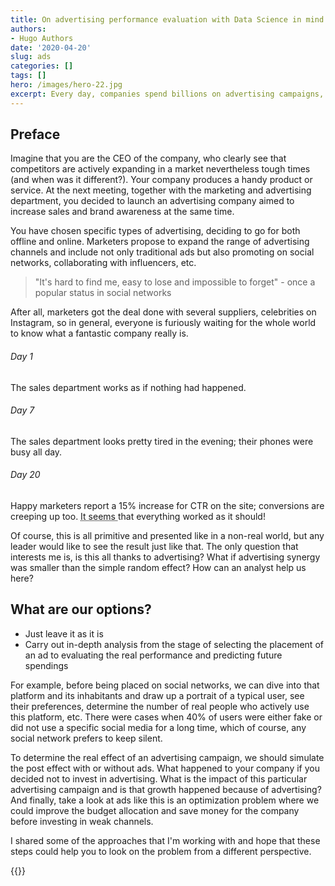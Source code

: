 ```yaml
---
title: On advertising performance evaluation with Data Science in mind
authors:
- Hugo Authors
date: '2020-04-20'
slug: ads
categories: []
tags: []
hero: /images/hero-22.jpg
excerpt: Every day, companies spend billions on advertising campaigns, while ordinary people trying to avoid this ads any possible way. We’ll reveal some ideas for evaluating effectiveness.
---
```



## Preface

Imagine that you are the CEO of the company, who clearly see that competitors are actively expanding in a market nevertheless tough times (and when was it different?). Your company produces a handy product or service. At the next meeting, together with the marketing and advertising department, you decided to launch an advertising company aimed to increase sales and brand awareness at the same time.

You have chosen specific types of advertising, deciding to go for both offline and online. Marketers propose to expand the range of advertising channels and include not only traditional ads but also promoting on social networks, collaborating with influencers, etc.

> "It's hard to find me, easy to lose and impossible to forget" - once a popular status in social networks

After all, marketers got the deal done with several suppliers, celebrities on Instagram, so in general, everyone is furiously waiting for the whole world to know what a fantastic company really is.

###### Day 1
The sales department works as if nothing had happened.

###### Day 7
The sales department looks pretty tired in the evening; their phones were busy all day.

###### Day 20
Happy marketers report a 15% increase for CTR on the site; conversions are creeping up too. <abbr title = "Keyword!"> It seems </abbr> that everything worked as it should!

Of course, this is all primitive and presented like in a non-real world, but any leader would like to see the result just like that. The only question that interests me is, is this all thanks to advertising? What if advertising synergy was smaller than the simple random effect? How can an analyst help us here?


## What are our options?

* Just leave it as it is 
* Carry out in-depth analysis from the stage of selecting the placement of an ad to evaluating the real performance and predicting future spendings

For example, before being placed on social networks, we can dive into that platform and its inhabitants and draw up a portrait of a typical user, see their preferences, determine the number of real people who actively use this platform, etc. There were cases when 40% of users were either fake or did not use a specific social media for a long time, which of course, any social network prefers to keep silent.

To determine the real effect of an advertising campaign, we should simulate the post effect with or without ads. What happened to your company if you decided not to invest in advertising. What is the impact of this particular advertising campaign and is that growth happened because of advertising? And finally, take a look at ads like this is an optimization problem where we could improve the budget allocation and save money for the company before investing in weak channels. 


I shared some of the approaches that I'm working with and hope that these steps could help you to look on the problem from a different perspective.



{{<subscribe email = "your@email.com">}}